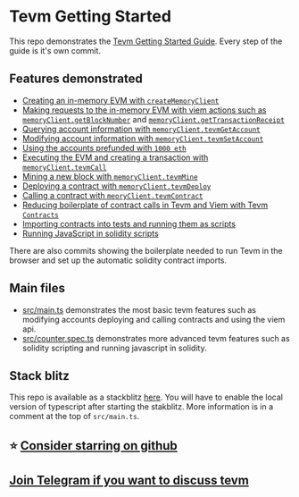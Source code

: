 # Tevm Getting Started

This repo demonstrates the [Tevm Getting Started Guide](https://tevm.sh/getting-started/getting-started/). Every step of the guide is it's own commit.

## Features demonstrated

- [Creating an in-memory EVM with `createMemoryClient`](https://github.com/evmts/quick-start/commit/14cc9ae57fdec784f9d779010b91df9b6935055a)
- [Making requests to the in-memory EVM with viem actions such as `memoryClient.getBlockNumber`](https://github.com/evmts/quick-start/commit/3ce876cb27022befebc22f64562afacc125da078) and [`memoryClient.getTransactionReceipt`](https://github.com/evmts/quick-start/commit/d3371fbec7e3ed5e8da7b6447c0845127a4bb064)
- [Querying account information with `memoryClient.tevmGetAccount`](https://github.com/evmts/quick-start/commit/6cf495c4ca5bfceeb1c21a0cf31f206458241791)
- [Modifying account information with `memoryClient.tevmSetAccount`](https://github.com/evmts/quick-start/commit/8079d4afcbb8f6494bab4100bf0d17109f3cf923)
- [Using the accounts prefunded with `1000 eth`](https://github.com/evmts/quick-start/commit/b00e2c3489c3dc2d38b7d31dc5d4d4fd25c0f622)
- [Executing the EVM and creating a transaction with `memoryClient.tevmCall`](https://github.com/evmts/quick-start/commit/831ad06fa7c7143a351edda0b02741048bd623d7)
- [Mining a new block with `memoryClient.tevmMine`](https://github.com/evmts/quick-start/commit/7418a4afc503335804bdc66834f4bda75d21631a)
- [Deploying a contract with `memoryClient.tevmDeploy`](https://github.com/evmts/quick-start/commit/dbbeb75ec1006d1639169b227858a819b37ffd53)
- [Calling a contract with `meoryClient.tevmContract`](https://github.com/evmts/quick-start/commit/9ca7d45a3004b5c4f362edab91b245b8955af4ee)
- [Reducing boilerplate of contract calls in Tevm and Viem with Tevm `Contracts`](https://github.com/evmts/quick-start/commit/aed4d8a4bcdbcda526da159402f138d44f628ad8)
- [Importing contracts into tests and running them as scripts](https://github.com/evmts/quick-start/commit/de0b4ace7cb192dc86e6d4fe7a36d847b7944853)
- [Running JavaScript in solidity scripts](https://github.com/evmts/quick-start/commit/2551ecb01eb5a01863b4b9a58592c7ebb256491b)

There are also commits showing the boilerplate needed to run Tevm in the browser and set up the automatic solidity contract imports.

## Main files

- [src/main.ts](./src/main.ts) demonstrates the most basic tevm features such as modifying accounts deploying and calling contracts and using the viem api.
- [src/counter.spec.ts](./src/counter.spec.ts) demonstrates more advanced tevm features such as solidity scripting and running javascript in solidity.

## Stack blitz

This repo is available as a stackblitz [here](https://stackblitz.com/~/github.com/evmts/quick-start?file=src/main.ts). You will have to enable the local version of typescript after starting the stakblitz. More information is in a comment at the top of `src/main.ts`.

## ⭐ [Consider starring on github](https://github.com/evmts/tevm-monorepo)

## [Join Telegram if you want to discuss tevm](https://t.me/+ANThR9bHDLAwMjUx)
